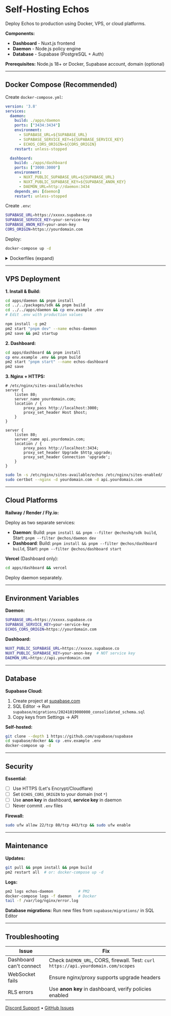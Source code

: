 # Self-Hosting Echos

Deploy Echos to production using Docker, VPS, or cloud platforms.

**Components:**
- **Dashboard** - Nuxt.js frontend
- **Daemon** - Node.js policy engine
- **Database** - Supabase (PostgreSQL + Auth)

**Prerequisites:** Node.js 18+ or Docker, Supabase account, domain (optional)

---

## Docker Compose (Recommended)

Create `docker-compose.yml`:

```yaml
version: '3.8'
services:
  daemon:
    build: ./apps/daemon
    ports: ["3434:3434"]
    environment:
      - SUPABASE_URL=${SUPABASE_URL}
      - SUPABASE_SERVICE_KEY=${SUPABASE_SERVICE_KEY}
      - ECHOS_CORS_ORIGIN=${CORS_ORIGIN}
    restart: unless-stopped

  dashboard:
    build: ./apps/dashboard
    ports: ["3000:3000"]
    environment:
      - NUXT_PUBLIC_SUPABASE_URL=${SUPABASE_URL}
      - NUXT_PUBLIC_SUPABASE_KEY=${SUPABASE_ANON_KEY}
      - DAEMON_URL=http://daemon:3434
    depends_on: [daemon]
    restart: unless-stopped
```

Create `.env`:

```bash
SUPABASE_URL=https://xxxxx.supabase.co
SUPABASE_SERVICE_KEY=your-service-key
SUPABASE_ANON_KEY=your-anon-key
CORS_ORIGIN=https://yourdomain.com
```

Deploy:

```bash
docker-compose up -d
```

<details>
<summary>Dockerfiles (expand)</summary>

`apps/daemon/Dockerfile`:
```dockerfile
FROM node:18-alpine
WORKDIR /app
COPY package*.json pnpm-lock.yaml ./
RUN npm install -g pnpm && pnpm install
COPY . .
RUN pnpm --filter @echos/sdk build
WORKDIR /app/apps/daemon
EXPOSE 3434
CMD ["pnpm", "dev"]
```

`apps/dashboard/Dockerfile`:
```dockerfile
FROM node:18-alpine
WORKDIR /app
COPY package*.json pnpm-lock.yaml ./
RUN npm install -g pnpm && pnpm install
COPY . .
RUN pnpm --filter @echos/dashboard build
WORKDIR /app/apps/dashboard
EXPOSE 3000
CMD ["pnpm", "start"]
```

</details>

---

## VPS Deployment

**1. Install & Build:**

```bash
cd apps/daemon && pnpm install
cd ../../packages/sdk && pnpm build
cd ../../apps/daemon && cp env.example .env
# Edit .env with production values

npm install -g pm2
pm2 start "pnpm dev" --name echos-daemon
pm2 save && pm2 startup
```

**2. Dashboard:**

```bash
cd apps/dashboard && pnpm install
cp env.example .env && pnpm build
pm2 start "pnpm start" --name echos-dashboard
pm2 save
```

**3. Nginx + HTTPS:**

```nginx
# /etc/nginx/sites-available/echos
server {
    listen 80;
    server_name yourdomain.com;
    location / {
        proxy_pass http://localhost:3000;
        proxy_set_header Host $host;
    }
}

server {
    listen 80;
    server_name api.yourdomain.com;
    location / {
        proxy_pass http://localhost:3434;
        proxy_set_header Upgrade $http_upgrade;
        proxy_set_header Connection 'upgrade';
    }
}
```

```bash
sudo ln -s /etc/nginx/sites-available/echos /etc/nginx/sites-enabled/
sudo certbot --nginx -d yourdomain.com -d api.yourdomain.com
```

---

## Cloud Platforms

**Railway / Render / Fly.io:**

Deploy as two separate services:

- **Daemon**: Build: `pnpm install && pnpm --filter @echoshq/sdk build`, Start: `pnpm --filter @echos/daemon dev`
- **Dashboard**: Build: `pnpm install && pnpm --filter @echos/dashboard build`, Start: `pnpm --filter @echos/dashboard start`

**Vercel** (Dashboard only):
```bash
cd apps/dashboard && vercel
```
Deploy daemon separately.

---

## Environment Variables

**Daemon:**
```bash
SUPABASE_URL=https://xxxxx.supabase.co
SUPABASE_SERVICE_KEY=your-service-key
ECHOS_CORS_ORIGIN=https://yourdomain.com
```

**Dashboard:**
```bash
NUXT_PUBLIC_SUPABASE_URL=https://xxxxx.supabase.co
NUXT_PUBLIC_SUPABASE_KEY=your-anon-key  # NOT service key
DAEMON_URL=https://api.yourdomain.com
```

---

## Database

**Supabase Cloud:**
1. Create project at [supabase.com](https://supabase.com)
2. SQL Editor → Run `supabase/migrations/20241019000000_consolidated_schema.sql`
3. Copy keys from Settings → API

**Self-hosted:**
```bash
git clone --depth 1 https://github.com/supabase/supabase
cd supabase/docker && cp .env.example .env
docker-compose up -d
```

---

## Security

**Essential:**
- [ ] Use HTTPS (Let's Encrypt/Cloudflare)
- [ ] Set `ECHOS_CORS_ORIGIN` to your domain (not `*`)
- [ ] Use **anon key** in dashboard, **service key** in daemon
- [ ] Never commit `.env` files

**Firewall:**
```bash
sudo ufw allow 22/tcp 80/tcp 443/tcp && sudo ufw enable
```

---

## Maintenance

**Updates:**
```bash
git pull && pnpm install && pnpm build
pm2 restart all  # or: docker-compose up -d
```

**Logs:**
```bash
pm2 logs echos-daemon           # PM2
docker-compose logs -f daemon   # Docker
tail -f /var/log/nginx/error.log
```

**Database migrations:** Run new files from `supabase/migrations/` in SQL Editor

---

## Troubleshooting

| Issue | Fix |
|-------|-----|
| Dashboard can't connect | Check `DAEMON_URL`, CORS, firewall. Test: `curl https://api.yourdomain.com/scopes` |
| WebSocket fails | Ensure nginx/proxy supports upgrade headers |
| RLS errors | Use **anon key** in dashboard, verify policies enabled |

[Discord Support](https://discord.gg/KqdBcqRk5E) • [GitHub Issues](https://github.com/kagehq/echos/issues)

